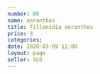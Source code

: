 ```yaml
---
number: 66
name: aeranthos
title: Tillansdia aeranthos
price: 3
categories: 
date: 2020-03-09 12:00
layout: page
seller: SLG
---
```

